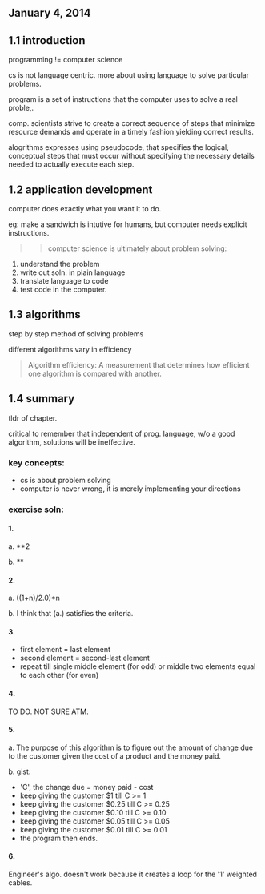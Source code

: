 ## January 4, 2014

## 1.1 introduction

programming != computer science

cs is not language centric. more about using language to solve particular problems. 

program is a set of instructions that the computer uses to solve a real proble,. 

comp. scientists strive to create a correct sequence of steps that minimize resource demands and operate in a timely fashion yielding correct results. 

alogrithms expresses using pseudocode, that specifies the logical, conceptual steps that must occur without specifying the necessary details needed to actually execute each step. 

## 1.2 application development

computer does exactly what you want it to do. 

eg: make a sandwich is intutive for humans, but computer needs explicit instructions. 

>> computer science is ultimately about problem solving: 
1. understand the problem
2. write out soln. in plain language
3. translate language to code
4. test code in the computer. 

## 1.3 algorithms

step by step method of solving problems

different algorithms vary in efficiency

> Algorithm efficiency: A measurement that determines how efficient one algorithm is compared with another.

## 1.4 summary

tldr of chapter. 

critical to remember that independent of prog. language, w/o a good algorithm, solutions will be ineffective. 


### key concepts: 

- cs is about problem solving
- computer is never wrong, it is merely implementing your directions


### exercise soln: 

#### 1. 
a. **2 

b. **

#### 2. 
a. ((1+n)/2.0)*n

b. I think that (a.) satisfies the criteria. 

#### 3. 
- first element = last element
- second element = second-last element
- repeat till single middle element (for odd) or middle two elements equal to each other (for even)

#### 4. 

 TO DO. NOT SURE ATM.

#### 5. 
a. The purpose of this algorithm is to figure out the amount of change due to the customer given the cost of a product and the money paid. 

b. gist: 
- 'C', the change due = money paid - cost
- keep giving the customer $1 till C >= 1
- keep giving the customer $0.25 till C >= 0.25
- keep giving the customer $0.10 till C >= 0.10
- keep giving the customer $0.05 till C >= 0.05
- keep giving the customer $0.01 till C >= 0.01
- the program then ends. 

 

#### 6. 

Engineer's algo. doesn't work because it creates a loop for the '1' weighted cables. 

